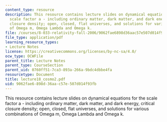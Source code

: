 ```yaml
---
content_type: resource
description: This resource contains lecture slides on dynamical equations for the
  scale factor a - including ordinary matter, dark matter, and dark energy, critical
  closure density; open, closed, flat universes, and solutions for various combinations
  of Omega m, Omega Lambda and Omega k.
file: /courses/8-033-relativity-fall-2006/9062fae6898d36aac57e507d014f93fb_lecture18_cosmo2.pdf
file_type: application/pdf
learning_resource_types:
- Lecture Notes
license: https://creativecommons.org/licenses/by-nc-sa/4.0/
ocw_type: OCWFile
parent_title: Lecture Notes
parent_type: CourseSection
parent_uid: 0760ff51-7ca3-893a-266a-9bdc4dbbe4fa
resourcetype: Document
title: lecture18_cosmo2.pdf
uid: 9062fae6-898d-36aa-c57e-507d014f93fb
---
```

This resource contains lecture slides on dynamical equations for the scale factor a - including ordinary matter, dark matter, and dark energy, critical closure density; open, closed, flat universes, and solutions for various combinations of Omega m, Omega Lambda and Omega k.